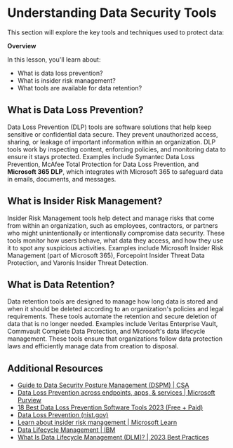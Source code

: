 # Understanding Data Security Tools

This section will explore the key tools and techniques used to protect data:

**Overview**

In this lesson, you'll learn about:

- What is data loss prevention?
- What is insider risk management?
- What tools are available for data retention?

## What is Data Loss Prevention?

Data Loss Prevention (DLP) tools are software solutions that help keep sensitive or confidential data secure. They prevent unauthorized access, sharing, or leakage of important information within an organization. DLP tools work by inspecting content, enforcing policies, and monitoring data to ensure it stays protected. Examples include Symantec Data Loss Prevention, McAfee Total Protection for Data Loss Prevention, and **Microsoft 365 DLP**, which integrates with Microsoft 365 to safeguard data in emails, documents, and messages.

## What is Insider Risk Management?

Insider Risk Management tools help detect and manage risks that come from within an organization, such as employees, contractors, or partners who might unintentionally or intentionally compromise data security. These tools monitor how users behave, what data they access, and how they use it to spot any suspicious activities. Examples include Microsoft Insider Risk Management (part of Microsoft 365), Forcepoint Insider Threat Data Protection, and Varonis Insider Threat Detection.

## What is Data Retention?

Data retention tools are designed to manage how long data is stored and when it should be deleted according to an organization's policies and legal requirements. These tools automate the retention and secure deletion of data that is no longer needed. Examples include Veritas Enterprise Vault, Commvault Complete Data Protection, and Microsoft's data lifecycle management. These tools ensure that organizations follow data protection laws and efficiently manage data from creation to disposal.

## Additional Resources

- [Guide to Data Security Posture Management (DSPM) | CSA](https://cloudsecurityalliance.org/blog/2023/03/31/the-big-guide-to-data-security-posture-management-dspm/)
- [Data Loss Prevention across endpoints, apps, & services | Microsoft Purview](https://youtu.be/hvqq8L_0kgI)
- [18 Best Data Loss Prevention Software Tools 2023 (Free + Paid)](https://www.comparitech.com/data-privacy-management/data-loss-prevention-tools-software/)
- [Data Loss Prevention (nist.gov)](https://tsapps.nist.gov/publication/get_pdf.cfm?pub_id=904672)
- [Learn about insider risk management | Microsoft Learn](https://learn.microsoft.com/purview/insider-risk-management?WT.mc_id=academic-96948-sayoung)
- [Data Lifecycle Management | IBM](https://www.ibm.com/topics/data-lifecycle-management)
- [What Is Data Lifecycle Management (DLM)? | 2023 Best Practices](https://www.selecthub.com/big-data-analytics/data-lifecycle-management/)
